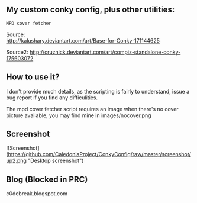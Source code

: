 My custom conky config, plus other utilities:
---
    MPD cover fetcher

Source:  
    http://kalushary.deviantart.com/art/Base-for-Conky-171144625

Source2: 
    http://cruznick.deviantart.com/art/compiz-standalone-conky-175603072 


How to use it?
---
I don't provide much details, as the scripting is fairly to understand, issue a bug report if you find any difficulities.

The mpd cover fetcher script requires an image when there's no cover picture available, you may find mine in images/nocover.png


Screenshot
---
![Screenshot] (https://github.com/CaledoniaProject/ConkyConfig/raw/master/screenshot/up2.png "Desktop screenshot")

Blog (Blocked in PRC)
---
c0debreak.blogspot.com
